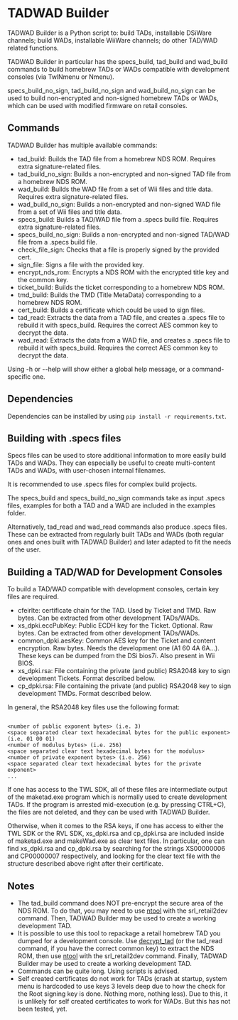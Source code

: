 # TADWAD Builder
TADWAD Builder is a Python script to: build TADs, installable DSiWare channels; build WADs, installable WiiWare channels; do other TAD/WAD related functions.

TADWAD Builder in particular has the specs\_build, tad\_build and wad\_build commands to build homebrew TADs or WADs compatible with development consoles (via TwlNmenu or Nmenu).

specs\_build\_no\_sign, tad\_build\_no\_sign and wad\_build\_no\_sign can be used to build non-encrypted and non-signed homebrew TADs or WADs, which can be used with modified firmware on retail consoles.

## Commands
TADWAD Builder has multiple available commands:
- tad\_build: Builds the TAD file from a homebrew NDS ROM. Requires extra signature-related files.
- tad\_build\_no\_sign: Builds a non-encrypted and non-signed TAD file from a homebrew NDS ROM.
- wad\_build: Builds the WAD file from a set of Wii files and title data. Requires extra signature-related files.
- wad\_build\_no\_sign: Builds a non-encrypted and non-signed WAD file from a set of Wii files and title data.
- specs\_build: Builds a TAD/WAD file from a .specs build file. Requires extra signature-related files.
- specs\_build\_no\_sign: Builds a non-encrypted and non-signed TAD/WAD file from a .specs build file.
- check\_file\_sign: Checks that a file is properly signed by the provided cert.
- sign\_file: Signs a file with the provided key.
- encrypt\_nds\_rom: Encrypts a NDS ROM with the encrypted title key and the common key.
- ticket\_build: Builds the ticket corresponding to a homebrew NDS ROM.
- tmd\_build: Builds the TMD (Title MetaData) corresponding to a homebrew NDS ROM.
- cert\_build: Builds a certificate which could be used to sign files.
- tad\_read: Extracts the data from a TAD file, and creates a .specs file to rebuild it with specs\_build. Requires the correct AES common key to decrypt the data.
- wad\_read: Extracts the data from a WAD file, and creates a .specs file to rebuild it with specs\_build. Requires the correct AES common key to decrypt the data.

Using -h or --help will show either a global help message, or a command-specific one.

## Dependencies
Dependencies can be installed by using `pip install -r requirements.txt`.

## Building with .specs files
Specs files can be used to store additional information to more easily build TADs and WADs.
They can especially be useful to create multi-content TADs and WADs, with user-chosen internal filenames.

It is recommended to use .specs files for complex build projects.

The specs\_build and specs\_build\_no\_sign commands take as input .specs files, examples for both a TAD and a WAD are included in the examples folder.

Alternatively, tad\_read and wad\_read commands also produce .specs files. These can be extracted from regularly built TADs and WADs (both regular ones and ones built with TADWAD Builder) and later adapted to fit the needs of the user.

## Building a TAD/WAD for Development Consoles
To build a TAD/WAD compatible with development consoles, certain key files are required.
- cfeirlte: certificate chain for the TAD. Used by Ticket and TMD. Raw bytes. Can be extracted from other development TADs/WADs.
- xs_dpki.eccPubKey: Public ECDH key for the Ticket. Optional. Raw bytes. Can be extracted from other development TADs/WADs.
- common_dpki.aesKey: Common AES key for the Ticket and content encryption. Raw bytes. Needs the development one (A1 60 4A 6A...). These keys can be dumped from the DSi bios7i. Also present in Wii BIOS.
- xs\_dpki.rsa: File containing the private (and public) RSA2048 key to sign development Tickets. Format described below.
- cp\_dpki.rsa: File containing the private (and public) RSA2048 key to sign development TMDs. Format described below.

In general, the RSA2048 key files use the following format:
```

<number of public exponent bytes> (i.e. 3)
<space separated clear text hexadecimal bytes for the public exponent> (i.e. 01 00 01)
<number of modulus bytes> (i.e. 256)
<space separated clear text hexadecimal bytes for the modulus>
<number of private exponent bytes> (i.e. 256)
<space separated clear text hexadecimal bytes for the private exponent>
...
```

If one has access to the TWL SDK, all of these files are intermediate output of the maketad.exe program which is normally used to create development TADs. If the program is arrested mid-execution (e.g. by pressing CTRL+C), the files are not deleted, and they can be used with TADWAD Builder.

Otherwise, when it comes to the RSA keys, if one has access to either the TWL SDK or the RVL SDK, xs\_dpki.rsa and cp\_dpki.rsa are included inside of maketad.exe and makeWad.exe as clear text files.
In particular, one can find xs\_dpki.rsa and cp\_dpki.rsa by searching for the strings XS00000006 and CP00000007 respectively, and looking for the clear text file with the structure described above right after their certificate.

## Notes
- The tad\_build command does NOT pre-encrypt the secure area of the NDS ROM. To do that, you may need to use [ntool](https://github.com/smiRaphi/ntool) with the srl_retail2dev command. Then, TADWAD Builder may be used to create a working development TAD.
- It is possible to use this tool to repackage a retail homebrew TAD you dumped for a development console. Use [decrypt_tad](https://gist.github.com/rvtr/f1069530129b7a57967e3fc4b30866b4) (or the tad\_read command, if you have the correct common key) to extract the NDS ROM, then use [ntool](https://github.com/smiRaphi/ntool) with the srl_retail2dev command. Finally, TADWAD Builder may be used to create a working development TAD.
- Commands can be quite long. Using scripts is advised.
- Self created certificates do not work for TADs (crash at startup, system menu is hardcoded to use keys 3 levels deep due to how the check for the Root signing key is done. Nothing more, nothing less). Due to this, it is unlikely for self created certificates to work for WADs. But this has not been tested, yet.
